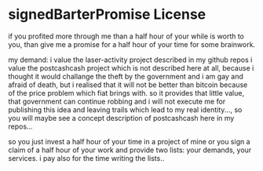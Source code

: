 # signedBarterPromise License

if you profited more through me than a half hour of your while is worth to you, than give me a promise for a half hour of your time for some brainwork.

my demand:
    i value the laser-activity project described in my github repos
    i value the postcashcash project which is not described here at all, because i thought it would challange the theft by the government and i am gay and afraid of death, but i realised that it will not be better than bitcoin because of the price problem which fiat brings with. so it provides that little value, that government can continue robbing and i will not execute me for publishing this idea and leaving trails which lead to my real identity..., so you will maybe see a concept description of postcashcash here in my repos...

so you just invest a half hour of your time in a project of mine or you sign a claim of a half hour of your work and provide two lists: your demands, your services. i pay also for the time writing the lists..
